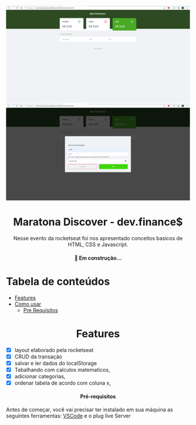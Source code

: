 <div align="center">
    <img src="./imagens do projeto/DevFinances.png"  />
    <img src="./imagens do projeto/inserindo Dados.png"  />
</div>



<div align="center">
    <h1> Maratona Discover - dev.finance$</h1>
    <p>Nesse evento da rocketseat foi nos apresentado conceitos basicos de HTML, CSS e Javascript.</p>
</div>


<div align="center">
    <h4>🚀 Em construção...</h4>
</div>



Tabela de conteúdos
=================
<!--ts-->
   * [Features](#Features)
   * [Como usar](#como-usar)
      * [Pre Requisitos](#pre-requisitos)
<!--te-->

<div id="Features" align="center">
    <h1> Features</h1>
</div>

- [X] layout elaborado pela rocketseat
- [X] CRUD da transação
- [X] salvar e ler dados do localStorage
- [x] Tabalhando com calculos matematicos,
- [x] adicionar categorias,
- [x] ordenar tabela de acordo com coluna x,

<!--- [ ] autenticação e conexão de qualquer dispositivo (usando [firebase](https://firebase.google.com/))-->

<div id="pre-requisitos" align="center">
    <h4>Pré-requisitos</h4>
</div>

Antes de começar, você vai precisar ter instalado em sua máquina as seguintes ferramentas:
[VSCode](https://code.visualstudio.com/) e o plug live Server


